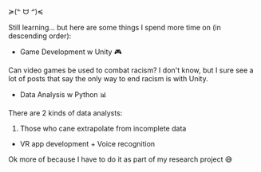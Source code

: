 ≽(ᓐ ᗨ ᓒ)≼ 

Still learning... but here are some things I spend more time on (in descending order):

- Game Development w Unity 🎮

Can video games be used to combat racism?
I don't know, but I sure see a lot of posts that say the only way to end racism is with Unity.

- Data Analysis w Python 📊

There are 2 kinds of data analysts:
1. Those who cane extrapolate from incomplete data

- VR app development + Voice recognition 

Ok more of because I have to do it as part of my research project 😅
